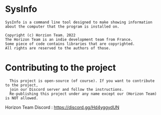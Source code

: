 # SysInfo
    SysInfo is a command line tool designed to make showing information
    about the computer that the program is installed on.
    
    Copyright (c) Horzion Team. 2022
    The Horizon Team is an indie development team from France.
    Some piece of code contains libraries that are copyrighted. 
    All rights are reserved to the authors of those.
    
  # Contributing to the project
      This project is open-source (of course). If you want to contribute to the project, 
      join our Discord server and follow the instructions. 
      Re-publishing this project under any name except our (Horizon Team) is NOT allowed.
      
Horizon Team Discord : https://discord.gg/Hd4yggydUN
